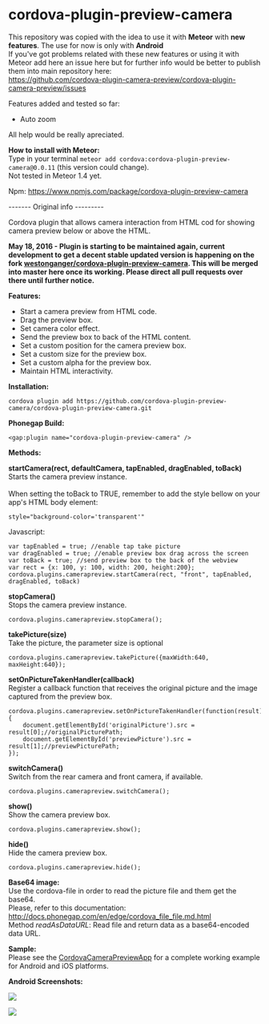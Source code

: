 cordova-plugin-preview-camera
====================

This repository was copied with the idea to use it with <b>Meteor</b> with <b>new features</b>. The use for now is only with <b>Android</b><br/>
If you've got problems related with these new features or using it with Meteor add here an issue here but for further info would be better to publish them into main repository here:</br>
https://github.com/cordova-plugin-camera-preview/cordova-plugin-camera-preview/issues

Features added and tested so far:<br>
<ul>
<li>Auto zoom</li>
</ul>
All help would be really apreciated.<p>

<b>How to install with Meteor:</b><br>
Type in your terminal `meteor add cordova:cordova-plugin-preview-camera@0.0.11` (this version could change).<br>
Not tested in Meteor 1.4 yet.<br>

Npm: https://www.npmjs.com/package/cordova-plugin-preview-camera
<p>

------- Original info ---------<br>

Cordova plugin that allows camera interaction from HTML cod for showing camera preview below or above the HTML.<br/>

**May 18, 2016 - Plugin is starting to be maintained again, current development to get a decent stable updated version is happening on the fork [westonganger/cordova-plugin-preview-camera](https://github.com/westonganger/cordova-plugin-camera-preview/tree/skanygin). This will be merged into master here once its working. Please direct all pull requests over there until further notice.**

<p><b>Features:</b></p>
<ul>
  <li>Start a camera preview from HTML code.</li>
  <li>Drag the preview box.</li>
  <li>Set camera color effect.</li>
  <li>Send the preview box to back of the HTML content.</li>
  <li>Set a custom position for the camera preview box.</li>
  <li>Set a custom size for the preview box.</li>
  <li>Set a custom alpha for the preview box.</li>
  <li>Maintain HTML interactivity.</li>
</ul>

<p><b>Installation:</b></p>

```
cordova plugin add https://github.com/cordova-plugin-preview-camera/cordova-plugin-preview-camera.git
```

<b>Phonegap Build:</b><br/>

```
<gap:plugin name="cordova-plugin-preview-camera" />
```

<p><b>Methods:</b></p>


  <b>startCamera(rect, defaultCamera, tapEnabled, dragEnabled, toBack)</b><br/>
  <info>
  	Starts the camera preview instance.
  	<br/>
	<br/>
	When setting the toBack to TRUE, remember to add the style bellow on your app's HTML body element:
```
style="background-color='transparent'"
```
</info>

Javascript:

```
var tapEnabled = true; //enable tap take picture
var dragEnabled = true; //enable preview box drag across the screen
var toBack = true; //send preview box to the back of the webview
var rect = {x: 100, y: 100, width: 200, height:200};
cordova.plugins.camerapreview.startCamera(rect, "front", tapEnabled, dragEnabled, toBack)
```

<b>stopCamera()</b><br/>
<info>Stops the camera preview instance.</info><br/>

```
cordova.plugins.camerapreview.stopCamera();
```

<b>takePicture(size)</b><br/>
<info>Take the picture, the parameter size is optional</info><br/>

```
cordova.plugins.camerapreview.takePicture({maxWidth:640, maxHeight:640});
```


<b>setOnPictureTakenHandler(callback)</b><br/>
<info>Register a callback function that receives the original picture and the image captured from the preview box.</info><br/>

```
cordova.plugins.camerapreview.setOnPictureTakenHandler(function(result){
	document.getElementById('originalPicture').src = result[0];//originalPicturePath;
	document.getElementById('previewPicture').src = result[1];//previewPicturePath;
});
```


<b>switchCamera()</b><br/>
<info>Switch from the rear camera and front camera, if available.</info><br/>

```
cordova.plugins.camerapreview.switchCamera();
```

<b>show()</b><br/>
<info>Show the camera preview box.</info><br/>

```
cordova.plugins.camerapreview.show();
```

<b>hide()</b><br/>
<info>Hide the camera preview box.</info><br/>

```
cordova.plugins.camerapreview.hide();
```

<b>Base64 image:</b><br/>
Use the cordova-file in order to read the picture file and them get the base64.<br/>
Please, refer to this documentation: http://docs.phonegap.com/en/edge/cordova_file_file.md.html<br/>
Method <i>readAsDataURL</i>: Read file and return data as a base64-encoded data URL.

<b>Sample:</b><br/>
Please see the <a href="https://github.com/mbppower/CordovaCameraPreviewApp">CordovaCameraPreviewApp</a> for a complete working example for Android and iOS platforms.

<p><b>Android Screenshots:</b></p>
<p><img src="https://raw.githubusercontent.com/mbppower/CordovaCameraPreview/master/docs/img/android-1.png"/></p>
<p><img src="https://raw.githubusercontent.com/mbppower/CordovaCameraPreview/master/docs/img/android-2.png"/></p>
